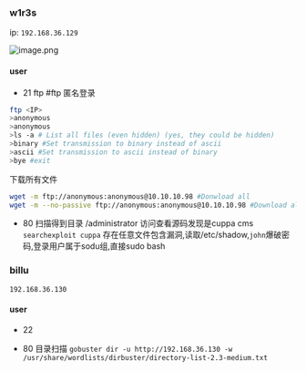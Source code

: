 
### w1r3s
ip:
`192.168.36.129`

![image.png](https://gitee.com/leiye87/typora_picture/raw/master/20231025134356.png)

#### user
- 21 ftp
#ftp 匿名登录
```bash
ftp <IP>
>anonymous
>anonymous
>ls -a # List all files (even hidden) (yes, they could be hidden)
>binary #Set transmission to binary instead of ascii
>ascii #Set transmission to ascii instead of binary
>bye #exit
```

下载所有文件

```bash
wget -m ftp://anonymous:anonymous@10.10.10.98 #Donwload all
wget -m --no-passive ftp://anonymous:anonymous@10.10.10.98 #Download all
```

- 80
扫描得到目录
/administrator
访问查看源码发现是cuppa cms
`searchexploit cuppa`
存在任意文件包含漏洞,读取/etc/shadow,`john`爆破密码,登录用户属于sodu组,直接sudo bash




### billu
`192.168.36.130`



#### user
- 22

- 80
目录扫描
`gobuster dir -u http://192.168.36.130 -w /usr/share/wordlists/dirbuster/directory-list-2.3-medium.txt`

